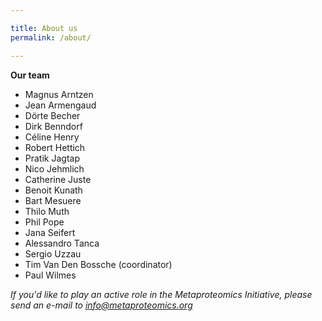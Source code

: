 ```yaml
---

title: About us
permalink: /about/

---
```


**Our team**

* Magnus Arntzen
* Jean Armengaud
* Dörte Becher
* Dirk Benndorf
* Céline Henry
* Robert Hettich
* Pratik Jagtap
* Nico Jehmlich
* Catherine Juste
* Benoit Kunath
* Bart Mesuere
* Thilo Muth
* Phil Pope
* Jana Seifert
* Alessandro Tanca
* Sergio Uzzau
* Tim Van Den Bossche (coordinator)
* Paul Wilmes

*If you'd like to play an active role in the Metaproteomics Initiative, please send an e-mail to [info@metaproteomics.org](mailto:info@metaproteomics.org)*

